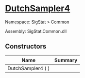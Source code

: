# [DutchSampler4](./DutchSampler4.md)

Namespace: [SigStat]() > [Common]()

Assembly: SigStat.Common.dll


## Constructors

| Name | Summary | 
| --- | --- | 
| DutchSampler4 (  ) |  | 


